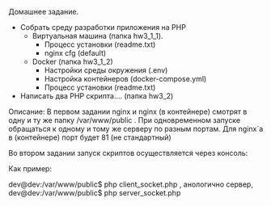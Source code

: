 Домашнее задание.
* Собрать среду разработки приложения на PHP
    * Виртуальная машина (папка hw3_1_1).
       * Процесс установки (readme.txt)
       * nginx cfg (default)
    * Docker (папка hw3_1_2)
       * Настройки среды окружения (.env)
       * Настройка контейнеров (docker-compose.yml) 
       * Процесс установки (readme.txt)
 * Написать два PHP скрипта.... (папка hw3_2)
 
 
 Описание:
 В первом задании nginx и nginx (в контейнере) смотрят в одну
 и ту же папку /var/www/public . При одновременном запуске обращаться
 к одному и тому же серверу по разным портам. Для nginx`a в
  (контейнере) порт будет 81 (не стандартный)
  
 Во втором задании запуск скриптов осуществляется через консоль:
 
 Как пример: <p>
 dev@dev:/var/www/public$ php client_socket.php , анологично сервер,
 dev@dev:/var/www/public$ php server_socket.php 
 
 

  

       
    
    
    